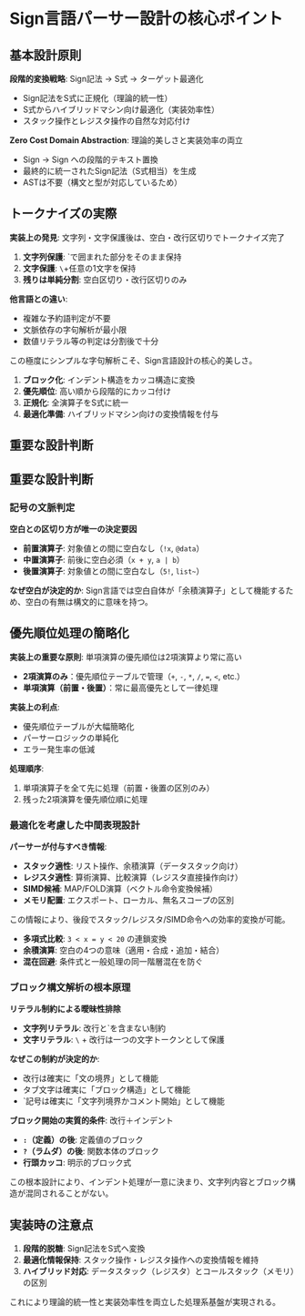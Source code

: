# Sign言語パーサー設計の核心ポイント

## 基本設計原則

**段階的変換戦略**: Sign記法 → S式 → ターゲット最適化
- Sign記法をS式に正規化（理論的統一性）
- S式からハイブリッドマシン向け最適化（実装効率性）
- スタック操作とレジスタ操作の自然な対応付け

**Zero Cost Domain Abstraction**: 理論的美しさと実装効率の両立
- Sign → Sign への段階的テキスト置換
- 最終的に統一されたSign記法（S式相当）を生成
- ASTは不要（構文と型が対応しているため）

## トークナイズの実際

**実装上の発見**: 文字列・文字保護後は、空白・改行区切りでトークナイズ完了
1. **文字列保護**: `で囲まれた部分をそのまま保持
2. **文字保護**: `\`+任意の1文字を保持  
3. **残りは単純分割**: 空白区切り・改行区切りのみ

**他言語との違い**:
- 複雑な予約語判定が不要
- 文脈依存の字句解析が最小限
- 数値リテラル等の判定は分割後で十分

この極度にシンプルな字句解析こそ、Sign言語設計の核心的美しさ。

1. **ブロック化**: インデント構造をカッコ構造に変換  
2. **優先順位**: 高い順から段階的にカッコ付け
3. **正規化**: 全演算子をS式に統一
4. **最適化準備**: ハイブリッドマシン向けの変換情報を付与

## 重要な設計判断

## 重要な設計判断

### 記号の文脈判定
**空白との区切り方が唯一の決定要因**
- **前置演算子**: 対象値との間に空白なし（`!x`, `@data`）
- **中置演算子**: 前後に空白必須（`x + y`, `a | b`）  
- **後置演算子**: 対象値との間に空白なし（`5!`, `list~`）

**なぜ空白が決定的か**: Sign言語では空白自体が「余積演算子」として機能するため、空白の有無は構文的に意味を持つ。

## 優先順位処理の簡略化

**実装上の重要な原則**: 単項演算の優先順位は2項演算より常に高い
- **2項演算のみ**：優先順位テーブルで管理（`+`, `-`, `*`, `/`, `=`, `<`, etc.）
- **単項演算（前置・後置）**：常に最高優先として一律処理

**実装上の利点**:
- 優先順位テーブルが大幅簡略化
- パーサーロジックの単純化
- エラー発生率の低減

**処理順序**:
1. 単項演算子を全て先に処理（前置・後置の区別のみ）
2. 残った2項演算を優先順位順に処理

### 最適化を考慮した中間表現設計
**パーサーが付与すべき情報**:
- **スタック適性**: リスト操作、余積演算（データスタック向け）
- **レジスタ適性**: 算術演算、比較演算（レジスタ直接操作向け）  
- **SIMD候補**: MAP/FOLD演算（ベクトル命令変換候補）
- **メモリ配置**: エクスポート、ローカル、無名スコープの区別

この情報により、後段でスタック/レジスタ/SIMD命令への効率的変換が可能。
- **多項式比較**: `3 < x = y < 20` の連鎖変換
- **余積演算**: 空白の4つの意味（適用・合成・追加・結合）
- **混在回避**: 条件式と一般処理の同一階層混在を防ぐ

### ブロック構文解析の根本原理
**リテラル制約による曖昧性排除**
- **文字列リテラル**: 改行と`を含まない制約
- **文字リテラル**: `\` + 改行は一つの文字トークンとして保護

**なぜこの制約が決定的か**: 
- 改行は確実に「文の境界」として機能
- タブ文字は確実に「ブロック構造」として機能  
- `記号は確実に「文字列境界かコメント開始」として機能

**ブロック開始の実質的条件**: 改行＋インデント
- **`:`（定義）の後**: 定義値のブロック
- **`?`（ラムダ）の後**: 関数本体のブロック  
- **行頭カッコ**: 明示的ブロック式

この根本設計により、インデント処理が一意に決まり、文字列内容とブロック構造が混同されることがない。

## 実装時の注意点

1. **段階的脱糖**: Sign記法をS式へ変換
2. **最適化情報保持**: スタック操作・レジスタ操作への変換情報を維持
3. **ハイブリッド対応**: データスタック（レジスタ）とコールスタック（メモリ）の区別

これにより理論的統一性と実装効率性を両立した処理系基盤が実現される。